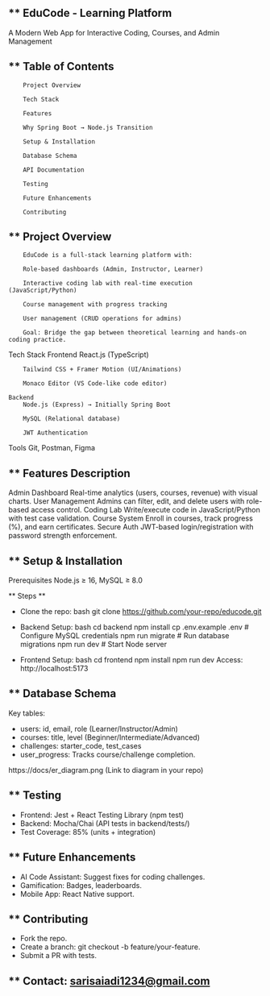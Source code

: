 ## ** EduCode - Learning Platform
A Modern Web App for Interactive Coding, Courses, and Admin Management

## ** Table of Contents
        Project Overview

        Tech Stack

        Features

        Why Spring Boot → Node.js Transition

        Setup & Installation

        Database Schema

        API Documentation

        Testing

        Future Enhancements

        Contributing

## ** Project Overview
        EduCode is a full-stack learning platform with:

        Role-based dashboards (Admin, Instructor, Learner)

        Interactive coding lab with real-time execution (JavaScript/Python)

        Course management with progress tracking

        User management (CRUD operations for admins)

        Goal: Bridge the gap between theoretical learning and hands-on coding practice.

Tech Stack
    Frontend
        React.js (TypeScript)

        Tailwind CSS + Framer Motion (UI/Animations)

        Monaco Editor (VS Code-like code editor)

    Backend
        Node.js (Express) → Initially Spring Boot

        MySQL (Relational database)

        JWT Authentication

Tools
Git, Postman, Figma

## ** Features Description
Admin Dashboard	Real-time analytics (users, courses, revenue) with visual charts.
User Management	Admins can filter, edit, and delete users with role-based access control.
Coding Lab	Write/execute code in JavaScript/Python with test case validation.
Course System	Enroll in courses, track progress (%), and earn certificates.
Secure Auth	JWT-based login/registration with password strength enforcement.

## ** Setup & Installation
Prerequisites
Node.js ≥ 16, MySQL ≥ 8.0

** Steps **
- Clone the repo:
bash
git clone https://github.com/your-repo/educode.git

- Backend Setup:
bash
cd backend
npm install
cp .env.example .env  # Configure MySQL credentials
npm run migrate       # Run database migrations
npm run dev           # Start Node server

- Frontend Setup:
bash
cd frontend
npm install
npm run dev
Access: http://localhost:5173

## ** Database Schema
Key tables:
- users: id, email, role (Learner/Instructor/Admin)
- courses: title, level (Beginner/Intermediate/Advanced)
- challenges: starter_code, test_cases
- user_progress: Tracks course/challenge completion.

https://docs/er_diagram.png (Link to diagram in your repo)


## ** Testing
- Frontend: Jest + React Testing Library (npm test)
- Backend: Mocha/Chai (API tests in backend/tests/)
- Test Coverage: 85% (units + integration)

## ** Future Enhancements
- AI Code Assistant: Suggest fixes for coding challenges.
- Gamification: Badges, leaderboards.
- Mobile App: React Native support.

## ** Contributing
- Fork the repo.
- Create a branch: git checkout -b feature/your-feature.
- Submit a PR with tests.


## ** Contact: sarisaiadi1234@gmail.com
